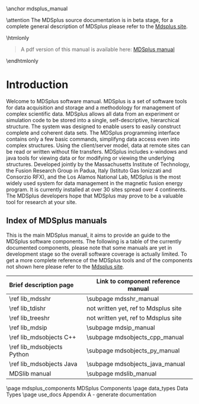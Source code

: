 
\anchor mdsplus_manual

\attention 
The MDSplus source documentation is in beta stage, for a complete general
description of MDSplus please refer to the [Mdsplus
site](http://www.mdsplus.org).

\htmlonly 
<blockquote class="doxtable">
<p>A pdf version of this manual is available here: <a href="../docs.pdf">MDSplus manual</a></p>
</blockquote> 
\endhtmlonly


Introduction
============

Welcome to MDSplus software manual. MDSplus is a set of software tools for data
acquisition and storage and a methodology for management of complex scientific
data. MDSplus allows all data from an experiment or simulation code to be
stored into a single, self-descriptive, hierarchical structure. The system was
designed to enable users to easily construct complete and coherent data sets.
The MDSplus programming interface contains only a few basic commands,
simplifyng data access even into complex structures. Using the client/server
model, data at remote sites can be read or written without file transfers.
MDSplus includes x-windows and java tools for viewing data or for modifying or
viewing the underlying structures. Developed jointly by the Massachusetts
Institute of Technology, the Fusion Research Group in Padua, Italy (Istituto
Gas Ionizzati and Consorzio RFX), and the Los Alamos National Lab, MDSplus is
the most widely used system for data management in the magnetic fusion energy
program. It is currently installed at over 30 sites spread over 4 continents.
The MDSplus developers hope that MDSplus may prove to be a valuable tool for
research at your site.


Index of MDSplus manuals
------------------------

This is the main MDSplus manual, it aims to provide an guide to the MDSplus
software components. The following is a table of the currently documented
components, please note that some manuals are yet in development stage so the
overall software coverage is actually limited. To get a more complete reference
of the MDSplus tools and of the components not shown here please refer to the
[Mdsplus site](http://www.mdsplus.org).


| Brief description page     | Link to component reference manual        |
|:---------------------------|-------------------------------------------|
| \ref lib_mdsshr            | \subpage mdsshr_manual                    |
| \ref lib_tdishr            |     not written yet, ref to Mdsplus site  |
| \ref lib_treeshr           |     not written yet, ref to Mdsplus site  |
| \ref lib_mdsip             | \subpage mdsip_manual                     |
| \ref lib_mdsobjects C++    | \subpage mdsobjects_cpp_manual            |
| \ref lib_mdsobjects Python | \subpage mdsobjects_py_manual             |
| \ref lib_mdsobjects Java   | \subpage mdsobjects_java_manual           |
| MDSlib manual              | \subpage mdslib_manual                    |



<!-- ---------------------------------- -->
<!-- This keeps the related pages order -->
<!-- ---------------------------------- -->

\page mdsplus_components MDSplus Components
\page data_types Data Types
\page use_docs Appendix A - generate documentation


   

